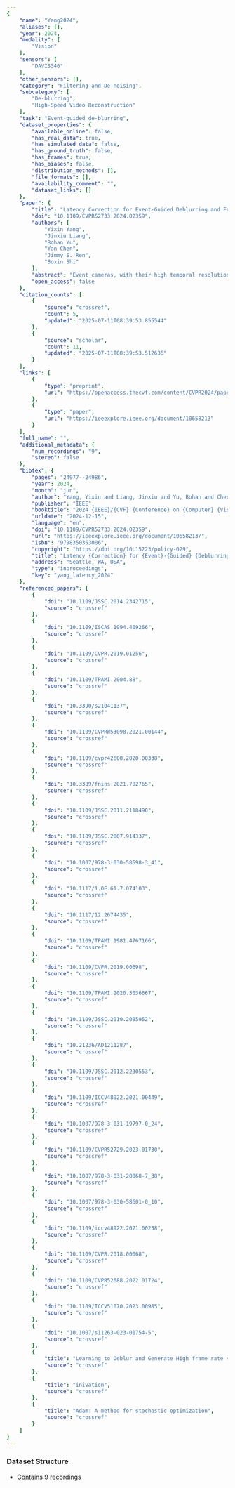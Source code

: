 ```yaml
---
{
    "name": "Yang2024",
    "aliases": [],
    "year": 2024,
    "modality": [
        "Vision"
    ],
    "sensors": [
        "DAVIS346"
    ],
    "other_sensors": [],
    "category": "Filtering and De-noising",
    "subcategory": [
        "De-blurring",
        "High-Speed Video Reconstruction"
    ],
    "task": "Event-guided de-blurring",
    "dataset_properties": {
        "available_online": false,
        "has_real_data": true,
        "has_simulated_data": false,
        "has_ground_truth": false,
        "has_frames": true,
        "has_biases": false,
        "distribution_methods": [],
        "file_formats": [],
        "availability_comment": "",
        "dataset_links": []
    },
    "paper": {
        "title": "Latency Correction for Event-Guided Deblurring and Frame Interpolation",
        "doi": "10.1109/CVPR52733.2024.02359",
        "authors": [
            "Yixin Yang",
            "Jinxiu Liang",
            "Bohan Yu",
            "Yan Chen",
            "Jimmy S. Ren",
            "Boxin Shi"
        ],
        "abstract": "Event cameras, with their high temporal resolution, dynamic range, and low power consumption, are particularly good at time-sensitive applications like deblurring and frame interpolation. However, their performance is hindered by latency variability, especially under low-light conditions and with fast-moving objects. This paper addresses the challenge of latency in event cameras \u2014 the temporal discrepancy between the actual occurrence of changes in the corresponding timestamp assigned by the sensor. Focusing on event-guided deblurring and frame interpolation tasks, we propose a latency correction method based on a parameterized latency model. To enable data-driven learning, we develop an event-based temporal fidelity to describe the sharpness of latent images reconstructed from events and the corresponding blurry images, and reformulate the event-based double integral model differentiable to latency. The proposed method is validated using synthetic and realworld datasets, demonstrating the benefits of latency correction for deblurring and interpolation across different lighting conditions.",
        "open_access": false
    },
    "citation_counts": [
        {
            "source": "crossref",
            "count": 5,
            "updated": "2025-07-11T08:39:53.855544"
        },
        {
            "source": "scholar",
            "count": 11,
            "updated": "2025-07-11T08:39:53.512636"
        }
    ],
    "links": [
        {
            "type": "preprint",
            "url": "https://openaccess.thecvf.com/content/CVPR2024/papers/Yang_Latency_Correction_for_Event-guided_Deblurring_and_Frame_Interpolation_CVPR_2024_paper.pdf"
        },
        {
            "type": "paper",
            "url": "https://ieeexplore.ieee.org/document/10658213"
        }
    ],
    "full_name": "",
    "additional_metadata": {
        "num_recordings": "9",
        "stereo": false
    },
    "bibtex": {
        "pages": "24977--24986",
        "year": 2024,
        "month": "jun",
        "author": "Yang, Yixin and Liang, Jinxiu and Yu, Bohan and Chen, Yan and Ren, Jimmy S. and Shi, Boxin",
        "publisher": "IEEE",
        "booktitle": "2024 {IEEE}/{CVF} {Conference} on {Computer} {Vision} and {Pattern} {Recognition} ({CVPR})",
        "urldate": "2024-12-15",
        "language": "en",
        "doi": "10.1109/CVPR52733.2024.02359",
        "url": "https://ieeexplore.ieee.org/document/10658213/",
        "isbn": "9798350353006",
        "copyright": "https://doi.org/10.15223/policy-029",
        "title": "Latency {Correction} for {Event}-{Guided} {Deblurring} and {Frame} {Interpolation}",
        "address": "Seattle, WA, USA",
        "type": "inproceedings",
        "key": "yang_latency_2024"
    },
    "referenced_papers": [
        {
            "doi": "10.1109/JSSC.2014.2342715",
            "source": "crossref"
        },
        {
            "doi": "10.1109/ISCAS.1994.409266",
            "source": "crossref"
        },
        {
            "doi": "10.1109/CVPR.2019.01256",
            "source": "crossref"
        },
        {
            "doi": "10.1109/TPAMI.2004.88",
            "source": "crossref"
        },
        {
            "doi": "10.3390/s21041137",
            "source": "crossref"
        },
        {
            "doi": "10.1109/CVPRW53098.2021.00144",
            "source": "crossref"
        },
        {
            "doi": "10.1109/cvpr42600.2020.00338",
            "source": "crossref"
        },
        {
            "doi": "10.3389/fnins.2021.702765",
            "source": "crossref"
        },
        {
            "doi": "10.1109/JSSC.2011.2118490",
            "source": "crossref"
        },
        {
            "doi": "10.1109/JSSC.2007.914337",
            "source": "crossref"
        },
        {
            "doi": "10.1007/978-3-030-58598-3_41",
            "source": "crossref"
        },
        {
            "doi": "10.1117/1.OE.61.7.074103",
            "source": "crossref"
        },
        {
            "doi": "10.1117/12.2674435",
            "source": "crossref"
        },
        {
            "doi": "10.1109/TPAMI.1981.4767166",
            "source": "crossref"
        },
        {
            "doi": "10.1109/CVPR.2019.00698",
            "source": "crossref"
        },
        {
            "doi": "10.1109/TPAMI.2020.3036667",
            "source": "crossref"
        },
        {
            "doi": "10.1109/JSSC.2010.2085952",
            "source": "crossref"
        },
        {
            "doi": "10.21236/AD1211287",
            "source": "crossref"
        },
        {
            "doi": "10.1109/JSSC.2012.2230553",
            "source": "crossref"
        },
        {
            "doi": "10.1109/ICCV48922.2021.00449",
            "source": "crossref"
        },
        {
            "doi": "10.1007/978-3-031-19797-0_24",
            "source": "crossref"
        },
        {
            "doi": "10.1109/CVPR52729.2023.01730",
            "source": "crossref"
        },
        {
            "doi": "10.1007/978-3-031-20068-7_38",
            "source": "crossref"
        },
        {
            "doi": "10.1007/978-3-030-58601-0_10",
            "source": "crossref"
        },
        {
            "doi": "10.1109/iccv48922.2021.00258",
            "source": "crossref"
        },
        {
            "doi": "10.1109/CVPR.2018.00068",
            "source": "crossref"
        },
        {
            "doi": "10.1109/CVPR52688.2022.01724",
            "source": "crossref"
        },
        {
            "doi": "10.1109/ICCV51070.2023.00985",
            "source": "crossref"
        },
        {
            "doi": "10.1007/s11263-023-01754-5",
            "source": "crossref"
        },
        {
            "title": "Learning to Deblur and Generate High frame rate video with an event camera",
            "source": "crossref"
        },
        {
            "title": "inivation",
            "source": "crossref"
        },
        {
            "title": "Adam: A method for stochastic optimization",
            "source": "crossref"
        }
    ]
}
---
```


### Dataset Structure

- Contains 9 recordings
